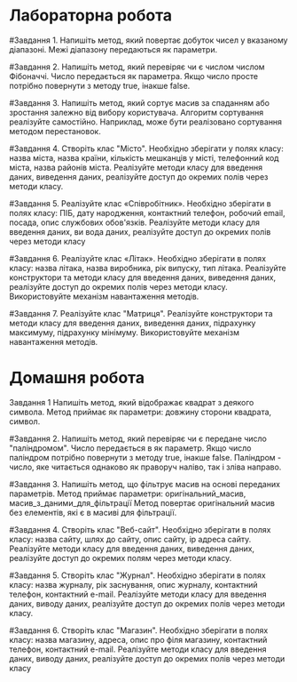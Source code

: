 # Лабораторна робота

#Завдання 1.
Напишіть метод, який повертає добуток
чисел у вказаному діапазоні. Межі діапазону передаються як параметри.

#Завдання 2.
Напишіть метод, який перевіряє чи є
числом числом Фібоначчі. Число передається як
параметра. Якщо число просте потрібно повернути з методу
true, інакше false.

#Завдання 3.
Напишіть метод, який сортує масив за спаданням
або зростання залежно від вибору користувача.
Алгоритм сортування реалізуйте самостійно.
Наприклад, може бути реалізовано сортування методом
перестановок.

#Завдання 4.
Створіть клас "Місто". Необхідно зберігати у полях
класу: назва міста, назва країни, кількість
мешканців у місті, телефонний код міста, назва районів міста. Реалізуйте методи класу для введення даних,
виведення даних, реалізуйте доступ до окремих полів
через методи класу.

#Завдання 5.
Реалізуйте клас «Співробітник». Необхідно зберігати в
полях класу: ПІБ, дату народження, контактний телефон,
робочий email, посада, опис службових обов'язків. Реалізуйте методи класу для введення даних, ви вода даних, реалізуйте доступ до окремих полів через
методи класу

#Завдання 6.
Реалізуйте клас «Літак». Необхідно зберігати в
полях класу: назва літака, назва виробника, рік випуску, тип літака. Реалізуйте конструктори
та методи класу для введення даних, виведення даних, реалізуйте доступ до окремих полів через методи класу.
Використовуйте механізм навантаження методів.

#Завдання 7.
Реалізуйте клас "Матриця". Реалізуйте конструктори та методи класу для введення даних, виведення даних,
підрахунку максимуму, підрахунку мінімуму. Використовуйте
механізм навантаження методів.


# Домашня робота

Завдання 1
Напишіть метод, який відображає квадрат з
деякого символа. Метод приймає як параметри: довжину сторони квадрата, символ.

#Завдання 2.
Напишіть метод, який перевіряє чи є
передане число "паліндромом". Число передається в
як параметр. Якщо число паліндром потрібно повернути з методу true, інакше false.
Паліндром - число, яке читається однаково як
праворуч наліво, так і зліва направо. 

#Завдання 3.
Напишіть метод, що фільтрує масив на основі
переданих параметрів. Метод приймає параметри:
оригінальний_масив, масив_з_даними_для_фільтрації Метод повертає оригінальний масив без елементів, які є в масиві для фільтрації.

#Завдання 4.
Створіть клас "Веб-сайт". Необхідно зберігати в
полях класу: назва сайту, шлях до сайту, опис
сайту, ip адреса сайту. Реалізуйте методи класу для введення
даних, виведення даних, реалізуйте доступ до окремих
полям через методи класу.

#Завдання 5.
Створіть клас "Журнал". Необхідно зберігати в
полях класу: назва журналу, рік заснування, опис журналу, контактний телефон, контактний e-mail.
Реалізуйте методи класу для введення даних, виводу
даних, реалізуйте доступ до окремих полів через
методи класу.

#Завдання 6.
Створіть клас "Магазин". Необхідно зберігати в
полях класу: назва магазину, адреса, опис про філя магазину, контактний телефон, контактний e-mail.
Реалізуйте методи класу для введення даних, виводу
даних, реалізуйте доступ до окремих полів через
методи класу
